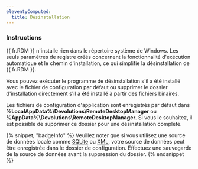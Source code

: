 ```yaml
---
eleventyComputed:
  title: Désinstallation
---
```

### Instructions 

{{ fr.RDM }} n'installe rien dans le répertoire système de Windows. Les seuls paramètres de registre créés concernent la fonctionnalité d'exécution automatique et le chemin d'installation, ce qui simplifie la désinstallation de {{ fr.RDM }}.  

Vous pouvez exécuter le programme de désinstallation s'il a été installé avec le fichier de configuration par défaut ou supprimer le dossier d'installation directement s'il a été installé à partir des fichiers binaires.  

Les fichiers de configuration d'application sont enregistrés par défaut dans **%LocalAppData%\Devolutions\RemoteDesktopManager** ou **%AppData%\Devolutions\RemoteDesktopManager**. Si vous le souhaitez, il est possible de supprimer ce dossier pour une désinstallation complète. 

{% snippet, "badgeInfo" %} 
Veuillez noter que si vous utilisez une source de données locale comme [SQLite](/fr/rdm/windows/data-sources/data-sources-types/sqlite/) ou [XML](/fr/rdm/windows/data-sources/data-sources-types/xml/), votre source de données peut être enregistrée dans le dossier de configuration. Effectuez une sauvegarde de la source de données avant la suppression du dossier. 
{% endsnippet %}
 

